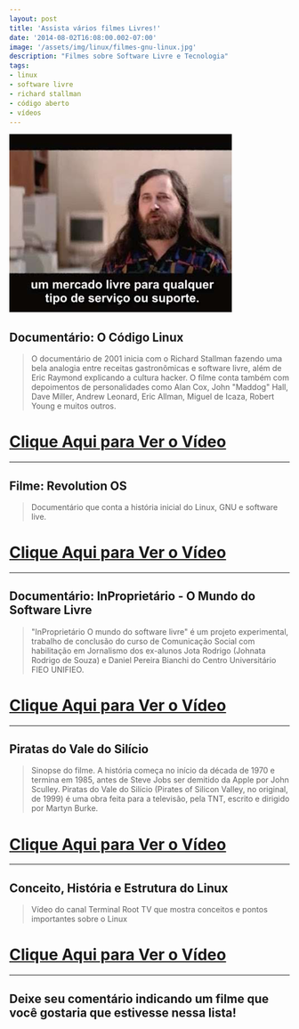 ```yaml
---
layout: post
title: 'Assista vários filmes Livres!'
date: '2014-08-02T16:08:00.002-07:00'
image: '/assets/img/linux/filmes-gnu-linux.jpg'
description: "Filmes sobre Software Livre e Tecnologia"
tags:
- linux
- software livre
- richard stallman
- código aberto
- vídeos
---
```


![Assista vários filmes Livres!](/assets/img/linux/filmes-gnu-linux.jpg "Filmes sobre Software Livre e Tecnologia")

## Documentário: O Código Linux

> O documentário de 2001 inicia com o Richard Stallman fazendo uma bela analogia entre receitas gastronômicas e software livre, além de Eric Raymond explicando a cultura hacker. O filme conta também com depoimentos de personalidades como Alan Cox, John "Maddog" Hall, Dave Miller, Andrew Leonard, Eric Allman, Miguel de Icaza, Robert Young e muitos outros.


# [Clique Aqui para Ver o Vídeo](//www.youtube.com/watch?v=v1cd1AkHUqQ)


***

## Filme: Revolution OS

> Documentário que conta a história inicial do Linux, GNU e software live.


# [Clique Aqui para Ver o Vídeo](//www.youtube.com/watch?v=plMxWpXhqig)


***

## Documentário: InProprietário - O Mundo do Software Livre

> "InProprietário O mundo do software livre" é um projeto experimental, trabalho de conclusão do curso de Comunicação Social com habilitação em Jornalismo dos ex-alunos Jota Rodrigo (Johnata Rodrigo de Souza) e Daniel Pereira Bianchi do Centro Universitário FIEO UNIFIEO.


# [Clique Aqui para Ver o Vídeo](//www.youtube.com/watch?v=MKDn9quw5sc)


***

## Piratas do Vale do Silício

> Sinopse do filme. A história começa no início da década de 1970 e termina em 1985, antes de Steve Jobs ser demitido da Apple por John Sculley. Piratas do Vale do Silício (Pirates of Silicon Valley, no original, de 1999) é uma obra feita para a televisão, pela TNT, escrito e dirigido por Martyn Burke.


# [Clique Aqui para Ver o Vídeo](//www.youtube.com/watch?v=wI5Z8J8wFOo)


***

## Conceito, História e Estrutura do Linux

> Vídeo do canal Terminal Root TV que mostra conceitos e pontos importantes sobre o Linux


# [Clique Aqui para Ver o Vídeo](//www.youtube.com/watch?v=zqxqvkoRsTw)


***

## Deixe seu comentário indicando um filme que você gostaria que estivesse nessa lista!

<script async src="https://pagead2.googlesyndication.com/pagead/js/adsbygoogle.js"></script>

<!-- Informat -->
<ins class="adsbygoogle"
 style="display:block"
 data-ad-client="ca-pub-2838251107855362"
 data-ad-slot="2327980059"
 data-ad-format="auto"
 data-full-width-responsive="true"></ins>

<script>
(adsbygoogle = window.adsbygoogle || []).push({});
</script>

